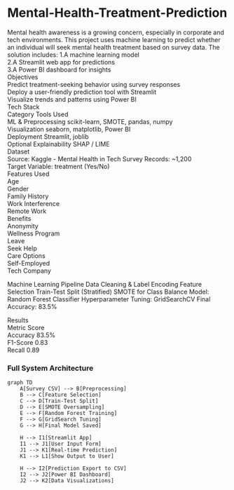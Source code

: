 # Mental-Health-Treatment-Prediction
Mental health awareness is a growing concern, especially in corporate and tech environments. This project uses machine learning to predict whether an individual will seek mental health treatment based on survey data. The solution includes:
1.A machine learning model  
2.A Streamlit web app for predictions  
3.A Power BI dashboard for insights  
Objectives  
Predict treatment-seeking behavior using survey responses  
Deploy a user-friendly prediction tool with Streamlit  
Visualize trends and patterns using Power BI  
Tech Stack  
Category	Tools Used  
ML & Preprocessing	scikit-learn, SMOTE, pandas, numpy  
Visualization	seaborn, matplotlib, Power BI  
Deployment	Streamlit, joblib  
Optional Explainability	SHAP / LIME  
Dataset  
Source: Kaggle - Mental Health in Tech Survey
Records: ~1,200  
Target Variable: treatment (Yes/No)  
Features Used  
Age  
Gender  
Family History  
Work Interference  
Remote Work  
Benefits  
Anonymity  
Wellness Program  
Leave  
Seek Help  
Care Options  
Self-Employed  
Tech Company  

Machine Learning Pipeline
Data Cleaning & Label Encoding
Feature Selection
Train-Test Split (Stratified)
SMOTE for Class Balance
Model: Random Forest Classifier
Hyperparameter Tuning: GridSearchCV
Final Accuracy: 83.5%  

Results  
Metric	Score  
Accuracy	83.5%  
F1-Score	0.83  
Recall	0.89  



###  Full System Architecture



```mermaid
graph TD
    A[Survey CSV] --> B[Preprocessing]
    B --> C[Feature Selection]
    C --> D[Train-Test Split]
    D --> E[SMOTE Oversampling]
    E --> F[Random Forest Training]
    F --> G[GridSearch Tuning]
    G --> H[Final Model Saved]
    
    H --> I1[Streamlit App]
    I1 --> J1[User Input Form]
    J1 --> K1[Real-time Prediction]
    K1 --> L1[Show Output to User]
    
    H --> I2[Prediction Export to CSV]
    I2 --> J2[Power BI Dashboard]
    J2 --> K2[Data Visualizations]
```
